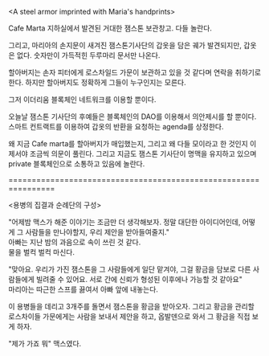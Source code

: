 <A steel armor imprinted with Maria's handprints>

Cafe Marta 지하실에서 발견된 거대한 잼스톤 보관창고. 다들 놀란다.

그리고, 마리아의 손지문이 새겨진 잼스톤기사단의 갑옷을 담은 궤가 발견되지만, 갑옷은 없다. 숫자만이 가득적힌 두루마리 문서만 나온다.

할아버지는 손자 피터에게 로스차일드 가문이 보관하고 있을 것 같다며 연락을 취하기로 한다.
하지만 할아버지도 정확하게 그들이 누구인지는 모른다.

그저 이더리움 블록체인 네트워크를 이용할 뿐이다.

오늘날 잼스톤 기사단의 후예들은 블록체인의 DAO를 이용해서 의안제시를 할 뿐이다. 스마트 컨트랙트를 이용하여 갑옷의 반환을 요청하는 agenda를 상정한다.

왜 지금 Cafe marta를 할아버지가 매입했는지, 그리고 왜 다들 모이라고 한 것인지 이제서야 조금씩 의문이 풀린다. 그리고 지금도 잼스톤 기사단이 명맥을 유지하고 있으며 private 블록체인으로 소통하고 있음에 놀란다.

================================================================

<용병의 집결과 순례단의 구성>

"어제밤 맥스가 해준 이야기는 조금만 더 생각해보자. 정말 대단한 아이디어인데, 어떻게 그 사람들을 만나야할지, 우리 제안을 받아들여줄지." <br>
아빠는 지난 밤의 과음으로 속이 쓰린 것 같다. <br>
물을 벌컥 벌컥 마신다. <br>

"맞아요. 우리가 가진 잼스톤을 그 사람들에게 일단 맡겨야, 그걸 황금을 담보로 다른 사람들에게 빌려줄 수 있어요. 서로 간에 신뢰가 형성된 이후에나 가능할 것 같아요"<br>
마리아는 따근한 스프를 끓여서 아빠 앞에 내놓는다. <br>


이 용병들을 데리고 3개주를 돌면서 잼스톤을 황금을 받아오자.
그리고 황금을 관리할 로스차이들 가문에게는 사람을 보내서 제안을 하고, 옵발덴으로 와서 그 황금을 직접 보게 하자.

"제가 가죠 뭐"
맥스였다.



